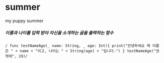 # summer
my puppy summer

##### 이름과 나이를 입력 받아 자신을 소개하는 글을 출력하는 함수



`/
func testNameAge(_ name: String, _ age: Int){
    print("안녕하세요 제 이름은 " + name + "이고, 나이는 " + String(age) + "입니다.")
}
testNameAge("권혁태", 29)/`


